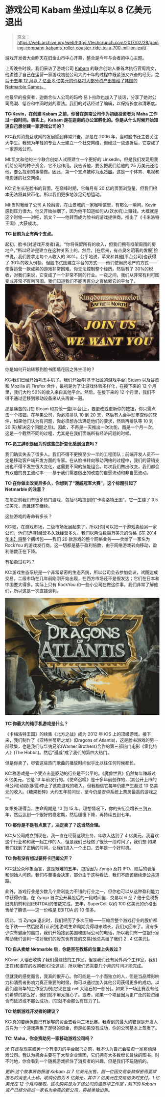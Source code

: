 # 游戏公司 Kabam 坐过山车以 8 亿美元退出

> 原文：<https://web.archive.org/web/https://techcrunch.com/2017/02/28/gaming-company-kabams-roller-coaster-ride-to-a-700-million-exit/>

游戏开发者大会昨天在旧金山市中心开幕，整合是今年与会者的中心主题。

上周晚些时候，我们采访了游戏公司 [Kabam](https://web.archive.org/web/20230224135430/https://www.kabam.com/) 的联合创始人兼首席执行官周凯文，他讲述了自己在运营一家游戏初创公司大约十年的过程中既紧张又兴奋的经历，之后[于去年 12 月以 7 亿至 8 亿美元的价格将大部分资产出售给了韩国的 Netmarble Games。](https://web.archive.org/web/20230224135430/http://variety.com/2016/digital/news/kabam-netmarble-acquisition-marvel-contest-of-champions-1201945372/)

他最早的投资者，迦南合伙人公司的玛哈·易卜拉欣也加入了谈话，分享了她对公司高潮、低谷和中间时刻的看法。我们的对话经过了编辑，以保持长度和清晰度。

**TC:Kevin，在创建 Kabam 之前，你曾在迦南公司作为初级投资者为 Maha 工作过一段时间。事实上，Kabam 是在迦南的办公室孵化的。你是从什么时候开始知道自己想创建一家游戏公司的？**

KC:我对消费互联网的发展感到非常兴奋。那是在 2006 年，当时脸书还主要关注大学生。我想为年轻的专业人士建立一个社交网络，但经过一些波折后，它变成了一家游戏公司。

MI:凯文和他的三个联合创始人试图建立一个更好的 LinkedIn，但是我们发现用我们给公司的种子资金，它不起作用。我告诉他，要么把我们给他的 25 万美元还给他，要么找别的事情做。因此，第一个支点被称为[水冷器](https://web.archive.org/web/20230224135430/https://itvt.com/node/10752)。这是一个体育、电视和电影迷的社交网络。

KC:它生长在脸书的背面。在巅峰时期，它每月有 20 亿的页面浏览量，但我们根本无法将其货币化。所以我们更多地涉足幻想运动。

MI:当时我给了公司 A 轮融资，在山景城的一家咖啡馆里，有那么一瞬间，Kevin 感到压力很大。他又开始抽烟了，因为他不知道如何从(饮水机)上赚钱。大概就是这个时候——对吧，凯文？——他转而成为脸书的游戏提供商，推出了《卡米洛特王国》,大获成功。

**TC:目前为止有两个支点。**

起初，脸书(对游戏开发者)说，“你将保留所有的收入，但我们拥有框架周围的房地产，”所以经济是建立在这种关系上的。然后，[在后来，有点臭名昭著的发展]脸书说，我们要拿走每个人收入的 30%。公平地说，苹果和其他[平台公司]也获得了 30%的收入份额，但脸书试图建立平台的方式——他们使用房地产的方式——使得运营一款成熟的游戏非常困难。你无法控制整个经历。然后有了 30%的税收，对我们来说，它变成了一个非常不同的行业。一夜之间，我们从非常有利可图变成非常*不*有利可图。我们知道我们不能再百分之百依赖它的平台了。![screen-shot-2017-02-25-at-3-29-15-pm](img/e803f67ff840abf8857ae017686db1cf.png)

你是如何开始转移到脸书围墙花园之外生活的？

KC:我们已经开始考虑手机了。我们开始与[基于社区的游戏平台] [Steam](https://web.archive.org/web/20230224135430/http://store.steampowered.com/search/?publisher=Kabam) 以及谷歌和 Mozilla 的 Firefox 合作，最初是为了让游戏体验多样化，在接下来的 12 个月里，我们大约 50%的收入来自其他平台。然后，在接下来的 12 个月里，我们不得不通过迁移到移动设备来从头再做一遍。

那是痛苦的。]在 Steam 和其他一些[平台]上，要更改或更新你的按钮，你只需点击一个按钮。在苹果公司，你必须排队 10 到 20 天，然后有人会手动审查你的软件，如果他们认为有问题，你必须想办法满足他们的要求，然后再排队等 10 到 20 天(解决这个问题之后)。因此，不再是一天推出一次功能，而是一个月一次。这是一个截然不同的过程，尤其是在我们面临所有经济问题的时候。

**TC:员工辞职是因为对这些曲折变化感到沮丧吗？**

我们确实失去了很多人。我们不得不更换至少一半的工程团队；前端开发人员不一定是移动客户端开发方面的专家。在从脸书转向移动网络的过程中，我们的营销支出也不得不发生很大变化，这需要不同的技能组合。每次我们做出改变，我们都会有双倍的员工流动率——基于我们需要做出的改变的自愿流动和非自愿流动。

**TC:在你做出改变后多久，你想到了“漫威冠军大赛”，这个标题引起了 Netmarble 的注意？**

在那之前我们有很多热门游戏，包括马哈提到的“卡梅洛特王国”。它一生赚了 3.5 亿美元，而且还在继续。

这些游戏的寿命有多长？

KC:嗯，在游戏市场，二级市场发展起来了，所以[你]可以把一个游戏卖给另一家公司，他们[选择]经营多久就经营多久。我们[以两位数百万美元的价格【在 2014 年末】将](https://web.archive.org/web/20230224135430/http://venturebeat.com/2014/12/10/kabam-gives-most-of-its-web-games-to-rockyou/)整个捆绑包——我们 20 款游戏的整个网络业务——卖给了一家名为 RockYou 的游戏发行商。这一切都是基于盈利倍数，由于网络游戏转向移动，盈利倍数正在下降。

有拍卖过程吗？

KC:游戏生态系统是一个非常紧密的生态系统，所以公司会去参加会议，试图达成交易。二级市场在几年前刚刚开始出现，在西方市场还不是很发达；它们在日本和中国要大得多。实际上只有 RockYou 和一些小公司在做这件事，我们非常了解他们，所以这是一次直接谈判。

![screen-shot-2017-02-28-at-12-10-54-pm](img/f601604225b60c7b146dfbf82c7112e0.png)

**TC:你最大的纯手机游戏是什么？**

《卡梅洛特王国》的续集《北方之战》成为 2012 年 iOS 上的顶级游戏。接下来，我们制作了《亚特兰蒂斯之龙》(Dragons of Atlantis)，这是脸书游戏的另一部续集，也是我们与华纳兄弟(Warner Brothers)合作的第三部热门电影《霍比特人》(The Hobbit)。然后“漫威”成了我们的第四大热门。

但是你卖了，尽管这些热门歌曲的播放时间似乎比以往任何时候都长。

KC:称游戏是一个受点击量驱动的行业是不公平的。《魔兽世界》仍然每年赚超过 8 亿美元，它是 13 年前发行的。《使命召唤》是十多年前创作的，(其公开上市的母公司)动视(暴雪)停止了这款游戏的收入，但我相信它每年仍能产生超过 10 亿美元的收入。《糖果粉碎》大约五年前问世，至今仍是安卓系统上票房最高的游戏之一。

如果处理得当，生命周期是 10 到 15 年。理想情况下，你的头衔会增长三到五年，然后达到一个很好的稳定期，然后缓慢下降，再持续五到七年。

**TC:那你是不是有点累了，决定卖了？这当然合理。**

KC:从公司成立到现在，我一直在经营这项业务，年收入达到了 4 亿美元。我喜欢这个行业和和我一起工作的人，但是我们已经做了很长一段时间了，我们想:如果我们找到了正确的时间，让我们进入一个出口，去年是一个好时机。

**TC:你有没有想过要将卡巴姆公开？**

KC:就公众印象而言，这是艰难的五年，包括因为 Zynga 及其 IPO、随后的衰落和创始人问题。我们与董事会决定，部分由于这种看法，我们不应该继续走公共道路。

此外，游戏行业是少数几个盈利能力不错的行业之一，但你也可以从这种盈利能力中获得价值。在 Zynga 首次公开募股后的一段时间里，交易以 6 至 7 倍于息税折旧摊销前利润(EBITDA)的倍数完成。去年，SuperCell 以约 100 亿美元的价格出售给了腾讯——这一价格是 EBITDA 的 10 倍多。

因此，当 Zynga 退出时，我们经历了多次压缩——压缩后整个游戏行业的股价都在下跌——然后随着(认识到)游戏生命周期变得越来越长，我们又回来了。没有多少次有健康的窗口，我们开始接到美国和国际公司的电话，所以我们有一位银行家帮助我们谈判一项对我们的股东也有效的交易[他总共给了我们 2 . 4 亿美元]。

**TC:自从卖给 Netmarble 后，你是否在教练的位置上失败过？**

KC:net 大理石收购了我们最赚钱的工作室，但是我们还有另外两个工作室，我们正在(和潜在的收购者)讨论这些，所以我们还需要几个月的时间才能完成。

但就我的感觉而言，我真的很开心。你可能是一个小而独立的人，但是当品牌影响力和消费者影响力真正重要的时候，你可以通过加入其他公司获得更多的成功。以我们温哥华的工作室为例[它现在是 net 大理石的一部分]。如果下一场比赛没有他们希望的那么好，他们就不用太担心了。或者，如果一个项目因为更广泛的投资组合而延迟或不那么成功，[它就不会那么有压力了]。

**TC:给新游戏开发者的建议？**

KC:真的要确保自己有足够的资金去看两三场比赛。我看到的最大的错误是开发人员只为一个游戏筹集了足够的资金，但是如果没有成功，你的公司基本上蒸发了。

**TC: Maha，你会资助另一家移动游戏公司吗？**

米:在虚拟现实或另一个有潜力的平台起飞之前，我不认为自己会投资一家移动游戏公司。我认为机会主要在于大型企业集团，它们拥有大多数增长最快的图书。时不时地，你会看到一个随机游戏抓住了消费者的兴趣。但是我们不玩随机的。

*更新:这个故事最初报道 Kabam 以 7 亿美元出售。据一位因交易条款保密而要求匿名的消息人士称，收购价格为 8 亿美元，其中 7 亿美元在交易结束时支付，1 亿美元在 12 个月内赚取。这次购买是为了该公司的温哥华工作室；剩下的 Kabam 资产已经分拆成一家名为余震的新公司，将被单独出售。*